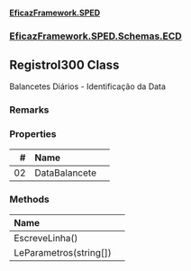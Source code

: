 #### [EficazFramework.SPED](EficazFrameworkSPED.md 'EficazFramework SPED')
### [EficazFramework.SPED.Schemas.ECD](EficazFramework.SPED.Schemas.ECD.md 'EficazFramework.SPED.Schemas.ECD')

## RegistroI300 Class

Balancetes Diários - Identificação da Data

### Remarks
### Properties

| # | Name | |
| ---: | :--- | :--- |
| 02 | DataBalancete |  |
### Methods

| Name | |
| :--- | :--- |
| EscreveLinha() |  |
| LeParametros(string[]) |  |

